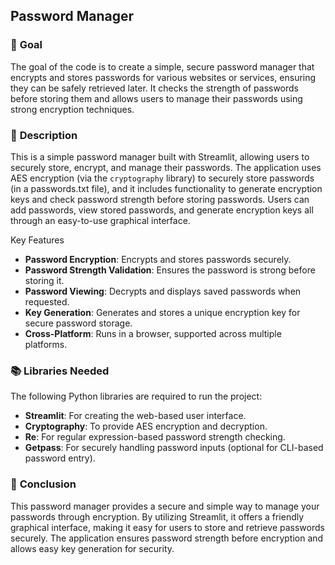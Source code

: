 ## **Password Manager**

### 🎯 **Goal**

The goal of the code is to create a simple, secure password manager that encrypts and stores passwords for various websites or services, ensuring they can be safely retrieved later. It checks the strength of passwords before storing them and allows users to manage their passwords using strong encryption techniques.

### 🧾 **Description**

This is a simple password manager built with Streamlit, allowing users to securely store, encrypt, and manage their passwords. The application uses AES encryption (via the `cryptography` library) to securely store passwords (in a passwords.txt file), and it includes functionality to generate encryption keys and check password strength before storing passwords. Users can add passwords, view stored passwords, and generate encryption keys all through an easy-to-use graphical interface.

Key Features
- **Password Encryption**: Encrypts and stores passwords securely.
- **Password Strength Validation**: Ensures the password is strong before storing it.
- **Password Viewing**: Decrypts and displays saved passwords when requested.
- **Key Generation**: Generates and stores a unique encryption key for secure password storage.
- **Cross-Platform**: Runs in a browser, supported across multiple platforms.


### 📚 **Libraries Needed**

The following Python libraries are required to run the project:

- **Streamlit**: For creating the web-based user interface.
- **Cryptography**: To provide AES encryption and decryption.
- **Re**: For regular expression-based password strength checking.
- **Getpass**: For securely handling password inputs (optional for CLI-based password entry).


### 📢 **Conclusion**

This password manager provides a secure and simple way to manage your passwords through encryption. By utilizing Streamlit, it offers a friendly graphical interface, making it easy for users to store and retrieve passwords securely. The application ensures password strength before encryption and allows easy key generation for security.

